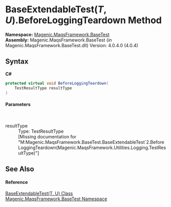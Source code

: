 # BaseExtendableTest(*T*, *U*).BeforeLoggingTeardown Method 
 

**Namespace:**&nbsp;<a href="MAQS_4/BaseTest_AUTOGENERATED/Magenic-MaqsFramework-BaseTest_Namespace">Magenic.MaqsFramework.BaseTest</a><br />**Assembly:**&nbsp;Magenic.MaqsFramework.BaseTest (in Magenic.MaqsFramework.BaseTest.dll) Version: 4.0.4.0 (4.0.4)

## Syntax

**C#**<br />
``` C#
protected virtual void BeforeLoggingTeardown(
	TestResultType resultType
)
```


#### Parameters
&nbsp;<dl><dt>resultType</dt><dd>Type: TestResultType<br />\[Missing <param name="resultType"/> documentation for "M:Magenic.MaqsFramework.BaseTest.BaseExtendableTest`2.BeforeLoggingTeardown(Magenic.MaqsFramework.Utilities.Logging.TestResultType)"\]</dd></dl>

## See Also


#### Reference
<a href="MAQS_4/BaseTest_AUTOGENERATED/BaseExtendableTest('T',_'U')_Class">BaseExtendableTest(T, U) Class</a><br /><a href="MAQS_4/BaseTest_AUTOGENERATED/Magenic-MaqsFramework-BaseTest_Namespace">Magenic.MaqsFramework.BaseTest Namespace</a><br />